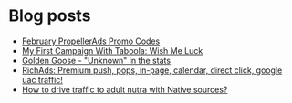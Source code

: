 # Blog posts
<!-- BLOG-POST-LIST:START -->
- [February PropellerAds Promo Codes](https://afflift.com/f/threads/february-propellerads-promo-codes.10344/)
- [My First Campaign With Taboola: Wish Me Luck](https://afflift.com/f/threads/my-first-campaign-with-taboola-wish-me-luck.8264/)
- [Golden Goose - &quot;Unknown&quot; in the stats](https://afflift.com/f/threads/golden-goose-unknown-in-the-stats.10345/)
- [RichAds: Premium push, pops, in-page, calendar, direct click, google uac traffic!](https://afflift.com/f/threads/richads-premium-push-pops-in-page-calendar-direct-click-google-uac-traffic.991/)
- [How to drive traffic to adult nutra with Native sources?](https://afflift.com/f/threads/how-to-drive-traffic-to-adult-nutra-with-native-sources.10346/)
<!-- BLOG-POST-LIST:END -->
